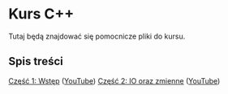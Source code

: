 # Kurs C++

Tutaj będą znajdować się pomocnicze pliki do kursu.

## Spis treści

[Część 1: Wstęp](./01%20-%20Wstęp) ([YouTube](https://www.youtube.com/watch?v=YhQEwPaz3Hg))
[Część 2: IO oraz zmienne](./02%20-%20IO%20oraz%20zmienne/README.md) ([YouTube]())